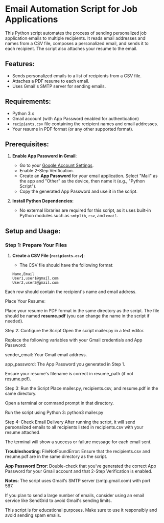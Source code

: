 # Email Automation Script for Job Applications

This Python script automates the process of sending personalized job application emails to multiple recipients. It reads email addresses and names from a CSV file, composes a personalized email, and sends it to each recipient. The script also attaches your resume to the email.

## Features:
- Sends personalized emails to a list of recipients from a CSV file.
- Attaches a PDF resume to each email.
- Uses Gmail's SMTP server for sending emails.

## Requirements:
- Python 3.x
- Gmail account (with App Password enabled for authentication)
- `recipients.csv` file containing the recipient names and email addresses.
- Your resume in PDF format (or any other supported format).

## Prerequisites:
1. **Enable App Password in Gmail**:
   - Go to your [Google Account Settings](https://myaccount.google.com/).
   - Enable 2-Step Verification.
   - Create an **App Password** for your email application. Select "Mail" as the app and "Other" as the device, then name it (e.g., "Python Script").
   - Copy the generated App Password and use it in the script.

2. **Install Python Dependencies**:
   - No external libraries are required for this script, as it uses built-in Python modules such as `smtplib`, `csv`, and `email`.
   
## Setup and Usage:

### Step 1: Prepare Your Files
1. **Create a CSV File (`recipients.csv`)**:
   - The CSV file should have the following format:
   
   ```csv
   Name,Email
   User1,user1@gmail.com
   User2,user2@gmail.com

Each row should contain the recipient's name and email address.

Place Your Resume:

Place your resume in PDF format in the same directory as the script. The file should be named **resume.pdf** (you can change the name in the script if needed).

Step 2: Configure the Script
Open the script mailer.py in a text editor.

Replace the following variables with your Gmail credentials and App Password:

sender_email: Your Gmail email address.

app_password: The App Password you generated in Step 1.

Ensure your resume's filename is correct in resume_path (if not resume.pdf).

Step 3: Run the Script
Place mailer.py, recipients.csv, and resume.pdf in the same directory.

Open a terminal or command prompt in that directory.

Run the script using Python 3:
python3 mailer.py

Step 4: Check Email Delivery
After running the script, it will send personalized emails to all recipients listed in recipients.csv with your resume attached.

The terminal will show a success or failure message for each email sent.

**Troubleshooting**:
FileNotFoundError: Ensure that the recipients.csv and resume.pdf are in the same directory as the script.

**App Password Error**: Double-check that you’ve generated the correct App Password for your Gmail account and that 2-Step Verification is enabled.

**Notes**:
The script uses Gmail's SMTP server (smtp.gmail.com) with port 587.

If you plan to send a large number of emails, consider using an email service like SendGrid to avoid Gmail's sending limits.

This script is for educational purposes. Make sure to use it responsibly and avoid sending spam emails.
